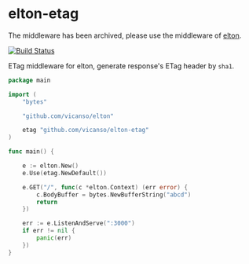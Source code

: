 # elton-etag

The middleware has been archived, please use the middleware of [elton](https://github.com/vicanso/elton).

[![Build Status](https://img.shields.io/travis/vicanso/elton-etag.svg?label=linux+build)](https://travis-ci.org/vicanso/elton-etag)

ETag middleware for elton, generate response's ETag header by `sha1`.

```go
package main

import (
	"bytes"

	"github.com/vicanso/elton"

	etag "github.com/vicanso/elton-etag"
)

func main() {

	e := elton.New()
	e.Use(etag.NewDefault())

	e.GET("/", func(c *elton.Context) (err error) {
		c.BodyBuffer = bytes.NewBufferString("abcd")
		return
	})

	err := e.ListenAndServe(":3000")
	if err != nil {
		panic(err)
	})
}

```

